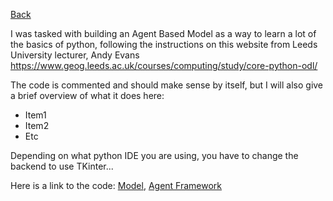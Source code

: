 [Back](Index.md)

I was tasked with building an Agent Based Model as a way to learn a lot of the basics of python, following the instructions on this website from Leeds University lecturer, Andy Evans https://www.geog.leeds.ac.uk/courses/computing/study/core-python-odl/   

The code is commented and should make sense by itself, but I will also give a brief overview of what it does here: 

* Item1
* Item2
* Etc

Depending on what python IDE you are using, you have to change the backend to use TKinter...


Here is a link to the code: [Model](model_backup9.py), [Agent Framework](AgentFramework)